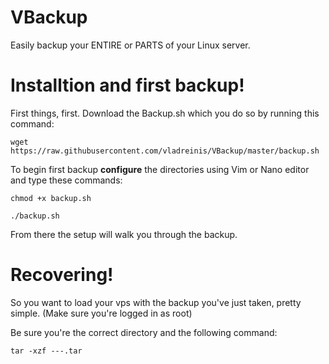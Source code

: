 VBackup
==========

Easily backup your ENTIRE or PARTS of your Linux server.

Installtion and first backup!
==========
First things, first. Download the Backup.sh which you do so by running this command:

``wget https://raw.githubusercontent.com/vladreinis/VBackup/master/backup.sh``

To begin first backup <b>configure</b> the directories using Vim or Nano editor and type these commands:

``chmod +x backup.sh``

`` ./backup.sh ``

From there the setup will walk you through the backup.

Recovering!
==========
So you want to load your vps with the backup you've just taken, pretty simple. (Make sure you're logged in as root)

Be sure you're the correct directory and the following command:

`` tar -xzf ---.tar ``






